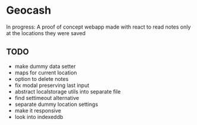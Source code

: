 # Geocash

In progress: A proof of concept webapp made with react to read notes only at the locations they were saved

## TODO
- make dummy data setter
- maps for current location
- option to delete notes
- fix modal preserving last input
- abstract localstorage utils into separate file
- find settimeout alternative
- separate dummy location settings
- make it responsive
- look into indexeddb